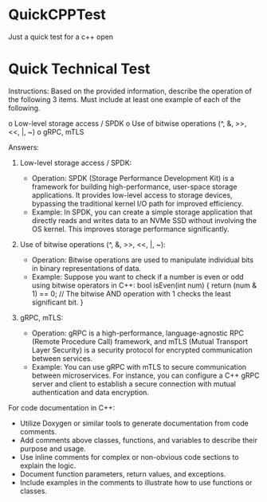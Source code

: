 # QuickCPPTest
Just a quick test for a c++ open

# Quick Technical Test

Instructions:
Based on the provided information, describe the operation of the following 3 items. Must include at least one example of each of the following.

o	Low-level storage access / SPDK
o	Use of bitwise operations (^, &, >>, <<, |, ~)
o	gRPC, mTLS  

Answers:

1. Low-level storage access / SPDK:
   - Operation: SPDK (Storage Performance Development Kit) is a framework for building high-performance, user-space storage applications. It provides low-level access to storage devices, bypassing the traditional kernel I/O path for improved efficiency.
   - Example: In SPDK, you can create a simple storage application that directly reads and writes data to an NVMe SSD without involving the OS kernel. This improves storage performance significantly.

2. Use of bitwise operations (^, &, >>, <<, |, ~):
   - Operation: Bitwise operations are used to manipulate individual bits in binary representations of data.
   - Example: Suppose you want to check if a number is even or odd using bitwise operators in C++:
     bool isEven(int num) {
         return (num & 1) == 0; // The bitwise AND operation with 1 checks the least significant bit.
     }


3. gRPC, mTLS:
   - Operation: gRPC is a high-performance, language-agnostic RPC (Remote Procedure Call) framework, and mTLS (Mutual Transport Layer Security) is a security protocol for encrypted communication between services.
   - Example: You can use gRPC with mTLS to secure communication between microservices. For instance, you can configure a C++ gRPC server and client to establish a secure connection with mutual authentication and data encryption.

For code documentation in C++:

- Utilize Doxygen or similar tools to generate documentation from code comments.
- Add comments above classes, functions, and variables to describe their purpose and usage.
- Use inline comments for complex or non-obvious code sections to explain the logic.
- Document function parameters, return values, and exceptions.
- Include examples in the comments to illustrate how to use functions or classes.

